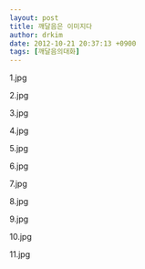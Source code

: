 ```yaml
---
layout: post
title: 깨달음은 이미지다
author: drkim
date: 2012-10-21 20:37:13 +0900
tags: [깨달음의대화]
---
```

1.jpg

2.jpg

3.jpg

4.jpg

5.jpg

6.jpg

7.jpg

8.jpg

9.jpg

10.jpg

11.jpg